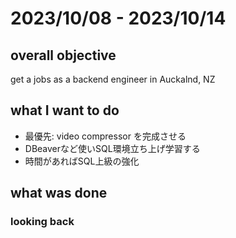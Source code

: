 # 2023/10/08 - 2023/10/14

## overall objective
get a jobs as a backend engineer in Auckalnd, NZ

## what I want to do
- 最優先: video compressor を完成させる
- DBeaverなど使いSQL環境立ち上げ学習する
- 時間があればSQL上級の強化

## what was done

### looking back
